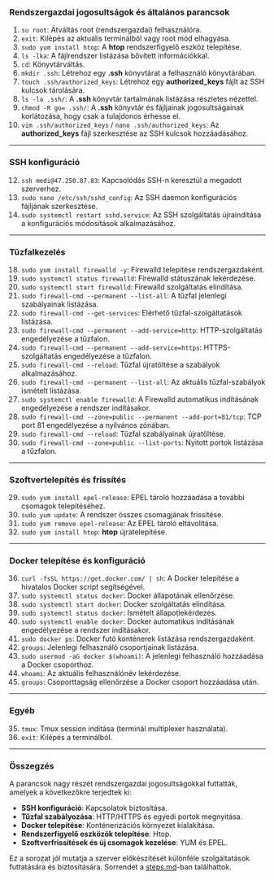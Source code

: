 ### **Rendszergazdai jogosultságok és általános parancsok**
1. `su root`: Átváltás root (rendszergazdai) felhasználóra.
2. `exit`: Kilépés az aktuális terminálból vagy root mód elhagyása.
3. `sudo yum install htop`: A **htop** rendszerfigyelő eszköz telepítése.
4. `ls -lka`: A fájlrendszer listázása bővített információkkal.
5. `cd`: Könyvtárváltás.
6. `mkdir .ssh`: Létrehoz egy **.ssh** könyvtárat a felhasználó könyvtárában.
7. `touch .ssh/authorized_keys`: Létrehoz egy **authorized_keys** fájlt az SSH kulcsok tárolására.
8. `ls -la .ssh/`: A **.ssh** könyvtár tartalmának listázása részletes nézettel.
9. `chmod -R go= .ssh/`: A **.ssh** könyvtár és fájljainak jogosultságainak korlátozása, hogy csak a tulajdonos érhesse el.
10. `vim .ssh/authorized_keys` / `nano .ssh/authorized_keys`: Az **authorized_keys** fájl szerkesztése az SSH kulcsok hozzáadásához.

---

### **SSH konfiguráció**
12. `ssh medi@47.250.87.83`: Kapcsolódás SSH-n keresztül a megadott szerverhez.
49. `sudo nano /etc/ssh/sshd_config`: Az SSH daemon konfigurációs fájljának szerkesztése.
50. `sudo systemctl restart sshd.service`: Az SSH szolgáltatás újraindítása a konfigurációs módosítások alkalmazásához.

---

### **Tűzfalkezelés**
18. `sudo yum install firewalld -y`: Firewalld telepítése rendszergazdaként.
19. `sudo systemctl status firewalld`: Firewalld státuszának lekérdezése.
20. `sudo systemctl start firewalld`: Firewalld szolgáltatás elindítása.
22. `sudo firewall-cmd --permanent --list-all`: A tűzfal jelenlegi szabályainak listázása.
23. `sudo firewall-cmd --get-services`: Elérhető tűzfal-szolgáltatások listázása.
24. `sudo firewall-cmd --permanent --add-service=http`: HTTP-szolgáltatás engedélyezése a tűzfalon.
25. `sudo firewall-cmd --permanent --add-service=https`: HTTPS-szolgáltatás engedélyezése a tűzfalon.
26. `sudo firewall-cmd --reload`: Tűzfal újratöltése a szabályok alkalmazásához.
27. `sudo firewall-cmd --permanent --list-all`: Az aktuális tűzfal-szabályok ismételt listázása.
28. `sudo systemctl enable firewalld`: A Firewalld automatikus indításának engedélyezése a rendszer indításakor.
53. `sudo firewall-cmd --zone=public --permanent --add-port=81/tcp`: TCP port 81 engedélyezése a nyilvános zónában.
54. `sudo firewall-cmd --reload`: Tűzfal szabályainak újratöltése.
55. `sudo firewall-cmd --zone=public --list-ports`: Nyitott portok listázása a tűzfalon.

---

### **Szoftvertelepítés és frissítés**
29. `sudo yum install epel-release`: EPEL tároló hozzáadása a további csomagok telepítéséhez.
30. `sudo yum update`: A rendszer összes csomagjának frissítése.
31. `sudo yum remove epel-release`: Az EPEL tároló eltávolítása.
32. `sudo yum install htop`: **htop** újratelepítése.

---

### **Docker telepítése és konfiguráció**
36. `curl -fsSL https://get.docker.com/ | sh`: A Docker telepítése a hivatalos Docker script segítségével.
37. `sudo systemctl status docker`: Docker állapotának ellenőrzése.
38. `sudo systemctl start docker`: Docker szolgáltatás elindítása.
39. `sudo systemctl status docker`: Ismételt állapotlekérdezés.
40. `sudo systemctl enable docker`: Docker automatikus indításának engedélyezése a rendszer indításakor.
43. `sudo docker ps`: Docker futó konténerek listázása rendszergazdaként.
44. `groups`: Jelenlegi felhasználó csoportjainak listázása.
45. `sudo usermod -aG docker $(whoami)`: A jelenlegi felhasználó hozzáadása a Docker csoporthoz.
46. `whoami`: Az aktuális felhasználónév lekérdezése.
47. `groups`: Csoporttagság ellenőrzése a Docker csoport hozzáadása után.

---

### **Egyéb**
35. `tmux`: Tmux session indítása (terminál multiplexer használata).
48. `exit`: Kilépés a terminálból.

---

### **Összegzés**
A parancsok nagy részét rendszergazdai jogosultságokkal futtatták, amelyek a következőkre terjedtek ki:
- **SSH konfiguráció**: Kapcsolatok biztosítása.
- **Tűzfal szabályozása**: HTTP/HTTPS és egyedi portok megnyitása.
- **Docker telepítése**: Konténerizációs környezet kialakítása.
- **Rendszerfigyelő eszközök telepítése**: Htop.
- **Szoftverfrissítések és új csomagok kezelése**: YUM és EPEL.

Ez a sorozat jól mutatja a szerver előkészítését különféle szolgáltatások futtatására és biztosítására.
Sorrendet a [steps.md](/5felev/devops/devops/markdowns/steps.md)-ban találhattok.